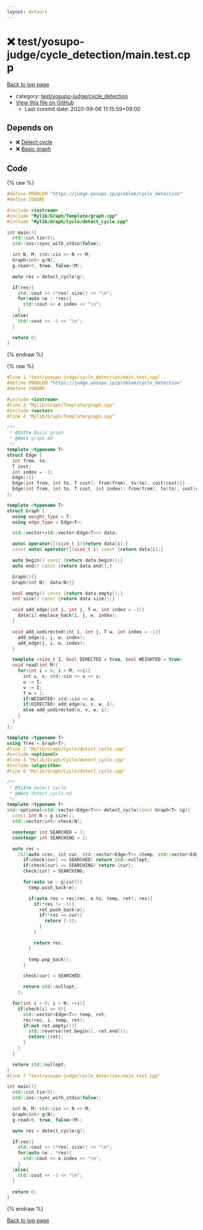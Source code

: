 ```yaml
---
layout: default
---
```


<!-- mathjax config similar to math.stackexchange -->
<script type="text/javascript" async
  src="https://cdnjs.cloudflare.com/ajax/libs/mathjax/2.7.5/MathJax.js?config=TeX-MML-AM_CHTML">
</script>
<script type="text/x-mathjax-config">
  MathJax.Hub.Config({
    TeX: { equationNumbers: { autoNumber: "AMS" }},
    tex2jax: {
      inlineMath: [ ['$','$'] ],
      processEscapes: true
    },
    "HTML-CSS": { matchFontHeight: false },
    displayAlign: "left",
    displayIndent: "2em"
  });
</script>

<script type="text/javascript" src="https://cdnjs.cloudflare.com/ajax/libs/jquery/3.4.1/jquery.min.js"></script>
<script src="https://cdn.jsdelivr.net/npm/jquery-balloon-js@1.1.2/jquery.balloon.min.js" integrity="sha256-ZEYs9VrgAeNuPvs15E39OsyOJaIkXEEt10fzxJ20+2I=" crossorigin="anonymous"></script>
<script type="text/javascript" src="../../../../assets/js/copy-button.js"></script>
<link rel="stylesheet" href="../../../../assets/css/copy-button.css" />


# :x: test/yosupo-judge/cycle_detection/main.test.cpp

<a href="../../../../index.html">Back to top page</a>

* category: <a href="../../../../index.html#d8762cb07fdbe3ea6b92987121bbcbe6">test/yosupo-judge/cycle_detection</a>
* <a href="{{ site.github.repository_url }}/blob/master/test/yosupo-judge/cycle_detection/main.test.cpp">View this file on GitHub</a>
    - Last commit date: 2020-09-06 11:15:59+09:00




## Depends on

* :x: <a href="../../../../library/Mylib/Graph/Cycle/detect_cycle.cpp.html">Detect cycle</a>
* :x: <a href="../../../../library/Mylib/Graph/Template/graph.cpp.html">Basic graph</a>


## Code

<a id="unbundled"></a>
{% raw %}
```cpp
#define PROBLEM "https://judge.yosupo.jp/problem/cycle_detection"
#define IGNORE

#include <iostream>
#include "Mylib/Graph/Template/graph.cpp"
#include "Mylib/Graph/Cycle/detect_cycle.cpp"

int main(){
  std::cin.tie(0);
  std::ios::sync_with_stdio(false);

  int N, M; std::cin >> N >> M;
  Graph<int> g(N);
  g.read<0, true, false>(M);

  auto res = detect_cycle(g);

  if(res){
    std::cout << (*res).size() << "\n";
    for(auto &e : *res){
      std::cout << e.index << "\n";
    }
  }else{
    std::cout << -1 << "\n";
  }

  return 0;
}

```
{% endraw %}

<a id="bundled"></a>
{% raw %}
```cpp
#line 1 "test/yosupo-judge/cycle_detection/main.test.cpp"
#define PROBLEM "https://judge.yosupo.jp/problem/cycle_detection"
#define IGNORE

#include <iostream>
#line 2 "Mylib/Graph/Template/graph.cpp"
#include <vector>
#line 4 "Mylib/Graph/Template/graph.cpp"

/**
 * @title Basic graph
 * @docs graph.md
 */
template <typename T>
struct Edge {
  int from, to;
  T cost;
  int index = -1;
  Edge(){}
  Edge(int from, int to, T cost): from(from), to(to), cost(cost){}
  Edge(int from, int to, T cost, int index): from(from), to(to), cost(cost), index(index){}
};

template <typename T>
struct Graph {
  using weight_type = T;
  using edge_type = Edge<T>;

  std::vector<std::vector<Edge<T>>> data;

  auto& operator[](size_t i){return data[i];}
  const auto& operator[](size_t i) const {return data[i];}

  auto begin() const {return data.begin();}
  auto end() const {return data.end();}

  Graph(){}
  Graph(int N): data(N){}

  bool empty() const {return data.empty();}
  int size() const {return data.size();}

  void add_edge(int i, int j, T w, int index = -1){
    data[i].emplace_back(i, j, w, index);
  }

  void add_undirected(int i, int j, T w, int index = -1){
    add_edge(i, j, w, index);
    add_edge(j, i, w, index);
  }

  template <size_t I, bool DIRECTED = true, bool WEIGHTED = true>
  void read(int M){
    for(int i = 0; i < M; ++i){
      int u, v; std::cin >> u >> v;
      u -= I;
      v -= I;
      T w = 1;
      if(WEIGHTED) std::cin >> w;
      if(DIRECTED) add_edge(u, v, w, i);
      else add_undirected(u, v, w, i);
    }
  }
};

template <typename T>
using Tree = Graph<T>;
#line 2 "Mylib/Graph/Cycle/detect_cycle.cpp"
#include <optional>
#line 4 "Mylib/Graph/Cycle/detect_cycle.cpp"
#include <algorithm>
#line 6 "Mylib/Graph/Cycle/detect_cycle.cpp"

/**
 * @title Detect cycle
 * @docs detect_cycle.md
 */
template <typename T>
std::optional<std::vector<Edge<T>>> detect_cycle(const Graph<T> &g){
  const int N = g.size();
  std::vector<int> check(N);

  constexpr int SEARCHED = 1;
  constexpr int SEARCHING = 2;

  auto rec =
    [&](auto &rec, int cur, std::vector<Edge<T>> &temp, std::vector<Edge<T>> &ret) -> std::optional<int> {
      if(check[cur] == SEARCHED) return std::nullopt;
      if(check[cur] == SEARCHING) return {cur};
      check[cur] = SEARCHING;

      for(auto &e : g[cur]){
        temp.push_back(e);

        if(auto res = rec(rec, e.to, temp, ret); res){
          if(*res != -1){
            ret.push_back(e);
            if(*res == cur){
              return {-1};
            }
          }

          return res;
        }

        temp.pop_back();
      }

      check[cur] = SEARCHED;

      return std::nullopt;
    };

  for(int i = 0; i < N; ++i){
    if(check[i] == 0){
      std::vector<Edge<T>> temp, ret;
      rec(rec, i, temp, ret);
      if(not ret.empty()){
        std::reverse(ret.begin(), ret.end());
        return {ret};
      }
    }
  }

  return std::nullopt;
}
#line 7 "test/yosupo-judge/cycle_detection/main.test.cpp"

int main(){
  std::cin.tie(0);
  std::ios::sync_with_stdio(false);

  int N, M; std::cin >> N >> M;
  Graph<int> g(N);
  g.read<0, true, false>(M);

  auto res = detect_cycle(g);

  if(res){
    std::cout << (*res).size() << "\n";
    for(auto &e : *res){
      std::cout << e.index << "\n";
    }
  }else{
    std::cout << -1 << "\n";
  }

  return 0;
}

```
{% endraw %}

<a href="../../../../index.html">Back to top page</a>

